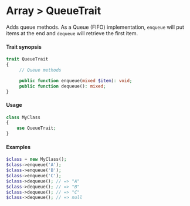 # Array > QueueTrait

Adds queue methods.
As a Queue (FIFO) implementation, `enqueue` will put items at the end and `dequeue` will retrieve the first item.


#### Trait synopsis

```php
trait QueueTrait
{
     // Queue methods

     public function enqueue(mixed $item): void;
     public function dequeue(): mixed;
}
```

#### Usage

```php
class MyClass
{
    use QueueTrait;
}
```

#### Examples

```php
$class = new MyClass();
$class->enqueue('A');
$class->enqueue('B');
$class->enqueue('C');
$class->dequeue(); // => "A"
$class->dequeue(); // => "B"
$class->dequeue(); // => "C"
$class->dequeue(); // => null
```
